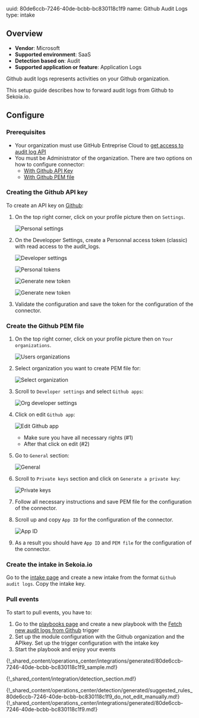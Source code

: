 uuid: 80de6ccb-7246-40de-bcbb-bc830118c1f9
name: Github Audit Logs
type: intake

## Overview
- **Vendor**: Microsoft
- **Supported environment**: SaaS
- **Detection based on**: Audit
- **Supported application or feature**: Application Logs

Github audit logs represents activities on your Github organization.

This setup guide describes how to forward audit logs from Github to Sekoia.io.



## Configure

### Prerequisites

- Your organization must use GitHub Entreprise Cloud to [get access to audit log API](https://docs.github.com/en/enterprise-cloud@latest/organizations/keeping-your-organization-secure/managing-security-settings-for-your-organization/reviewing-the-audit-log-for-your-organization#using-the-audit-log-api)
- You must be Administrator of the organization. There are two options on how to configure connector:
    * [With Github API Key](#creating-the-github-api-key)
    * [With Github PEM file](#create-the-github-pem-file)

### Creating the Github API key

To create an API key on [Github](https://github.com/):

1. On the top right corner, click on your profile picture then on `Settings`.

    ![Personal settings](/assets/instructions/github_audit_logs/personal_settings.png)

2. On the Developper Settings, create a Personnal access token (classic) with read access to the audit_logs.

    ![Developer settings](/assets/instructions/github_audit_logs/developer_settings.png)

    ![Personal tokens](/assets/instructions/github_audit_logs/personal_tokens.png)

    ![Generate new token](/assets/instructions/github_audit_logs/generate_new_token.png)

    ![Generate new token](/assets/instructions/github_audit_logs/generate_new_token.png)

3. Validate the configuration and save the token for the configuration of the connector.


### Create the Github PEM file

1. On the top right corner, click on your profile picture then on `Your organizations`.

    ![Users organizations](/assets/instructions/github_audit_logs/users_organizations.png)

2. Select organization you want to create PEM file for:

    ![Select organization](/assets/instructions/github_audit_logs/select_organization.png)

3. Scroll to `Developer settings` and select `Github apps`:

    ![Org developer settings](/assets/instructions/github_audit_logs/github_apps.png)

4. Click on edit `Github app`:

    ![Edit Github app](/assets/instructions/github_audit_logs/edit_github_app.png)

    * Make sure you have all necessary rights (#1)
    * After that click on edit (#2)

5. Go to `General` section:

    ![General](/assets/instructions/github_audit_logs/general_section.png)

6. Scroll to `Private keys` section and click on `Generate a private key`:

    ![Private keys](/assets/instructions/github_audit_logs/generate_private_key.png)

7. Follow all necessary instructions and save PEM file for the configuration of the connector.

8. Scroll up and copy `App ID` for the configuration of the connector.

    ![App ID](/assets/instructions/github_audit_logs/app_id.png)

9. As a result you should have `App ID` and `PEM file` for the configuration of the connector.

### Create the intake in Sekoia.io

Go to the [intake page](https://app.sekoia.io/operations/intakes) and create a new intake from the format `Github  audit logs`. Copy the intake key.

### Pull events

To start to pull events, you have to:

1. Go to the [playbooks page](https://app.sekoia.io/operations/playbooks) and create a new playbook with the [Fetch new audit logs from Github](/integration/action_library/github.md) trigger
2. Set up the module configuration with the Github organization and the APIkey. Set up the trigger configuration with the intake key
3. Start the playbook and enjoy your events

{!_shared_content/operations_center/integrations/generated/80de6ccb-7246-40de-bcbb-bc830118c1f9_sample.md!}


{!_shared_content/integration/detection_section.md!}

{!_shared_content/operations_center/detection/generated/suggested_rules_80de6ccb-7246-40de-bcbb-bc830118c1f9_do_not_edit_manually.md!}
{!_shared_content/operations_center/integrations/generated/80de6ccb-7246-40de-bcbb-bc830118c1f9.md!}
